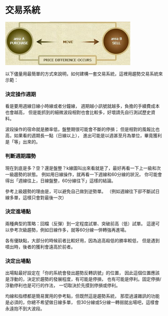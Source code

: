 # 交易系統

![&#x56DB;&#x5B57;&#x771F;&#x8A00;&#xFF1A;&#x8CB7;&#x4F4E;&#x8CE3;&#x9AD8;](../.gitbook/assets/trade_system.jpg)

以下儘量用最簡單的方式來說明，如何建構一套交易系統，這裡用趨勢交易系統來示範：

### 決定操作週期

看是要用週線日線小時線或者分鐘線， 週期越小訊號就越多，負擔的手續費成本也會越高， 但是能抓到的細微波段相對也會比較多，好壞請先自行測試歷史資料。

波段操作的宿命就是勝率低，盤整期很可能會不斷的停損； 但是相對的風報比也高，如果看的週期長一點（日線以上）， 進出可能是以週甚至月為單位，畢竟獲利是「等」出來的。

### 判斷週期趨勢

現在到底是多？空？還是盤整？k線圖叫出來看就是了，最好再看一下上一級和次一級趨勢的狀態。 例如用日線操作，就再看一下週線和60分線的狀況， 你可能會得出「週線往上，日線盤整，60分線往下」這樣的結論。

參考上級趨勢的理由是，可以避免自己做到逆勢單。 （例如週線往下卻不斷試日線多單，這樣只會對最後一次）

### 決定進場點

兩種典型的策略：回檔（反彈）到一定程度試單、突破前高（低）試單。 這邊可以參考次級趨勢，例如日線作多，就等60分線一併轉強再進場。

各有優缺點，大部分的時候前者比較好用，因為追高殺低的勝率較低， 但是遇到噴出時，後者的獲利會遠高於前者。

### 決定出場點

出場點最好設定在「你的系統會發出趨勢反轉訊號」的位置， 因此這個位置應該是浮動的，決定於趨勢的發展程度，有可能是停損， 也有可能是停利。固定停損/浮動停利也是可行的作法， 一切取決於先摸到停損或停利。

均線和指標都是簡易實用的參考點，但既然這是趨勢系統， 那麼過濾雜訊的功能是必須的，你總不希望做日線多單， 但30分線或5分線一轉弱就出場吧，這樣會永遠抱不到大波段。

